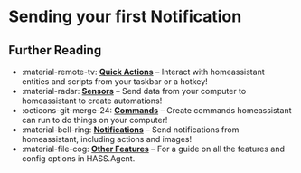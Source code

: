 # Sending your first Notification

## Further Reading

<div class="grid cards" markdown>

- :material-remote-tv: **[Quick Actions]** – Interact with homeassistant entities and scripts from your taskbar or a hotkey!
- :material-radar: **[Sensors]** – Send data from your computer to homeassistant to create automations!
- :octicons-git-merge-24: **[Commands]** – Create commands homeassistant can run to do things on your computer!
- :material-bell-ring: **[Notifications]** – Send notifications from homeassistant, including actions and images!
- :material-file-cog: **[Other Features]** – For a guide on all the features and config options in HASS.Agent.

</div>

[Quick Actions]: ./quick-actions.md
[Sensors]: ./sensors.md
[Commands]: ./commands.md
[Notifications]: ./notifications.md
[Other Features]: ../setup/index.md
